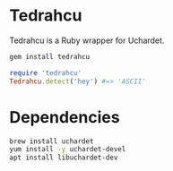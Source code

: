 # Tedrahcu

Tedrahcu is a Ruby wrapper for Uchardet.

```sh
gem install tedrahcu
```

```ruby
require 'tedrahcu'
Tedrahcu.detect('hey') #=> 'ASCII'
```

# Dependencies

```sh
brew install uchardet
yum install -y uchardet-devel
apt install libuchardet-dev
```
